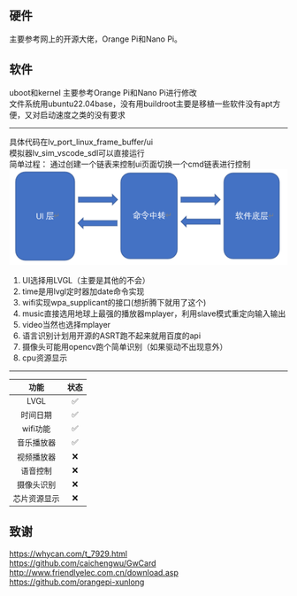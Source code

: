 ## 硬件

主要参考网上的开源大佬，Orange Pi和Nano Pi。  

## 软件

uboot和kernel 主要参考Orange Pi和Nano Pi进行修改  
文件系统用ubuntu22.04base，没有用buildroot主要是移植一些软件没有apt方便，又对启动速度之类的没有要求  

***
具体代码在lv_port_linux_frame_buffer/ui   
模拟器lv_sim_vscode_sdl可以直接运行    
简单过程：
通过创建一个链表来控制ui页面切换一个cmd链表进行控制
![](https://raw.githubusercontent.com/CXJ007/fish_pi/master/image/%E6%8D%95%E8%8E%B7.PNG)

1. UI选择用LVGL（主要是其他的不会）  
2. time是用lvgl定时器加date命令实现  
3. wifi实现wpa_supplicant的接口(想折腾下就用了这个)  
4. music直接选用地球上最强的播放器mplayer，利用slave模式重定向输入输出  
5. video当然也选择mplayer  
6. 语言识别计划用开源的ASRT跑不起来就用百度的api  
7. 摄像头可能用opencv跑个简单识别（如果驱动不出现意外）  
8. cpu资源显示  

***

|     功能     | 状态 |
| :----------: | :--: |
|     LVGL     |  ✅   |
|   时间日期   |  ✅   |
|   wifi功能   |  ✅   |
|  音乐播放器  |  ✅   |
|  视频播放器  |  ❌   |
|   语音控制   |  ❌   |
|  摄像头识别  |  ❌   |
| 芯片资源显示 |  ❌   |

## 致谢

https://whycan.com/t_7929.html  
https://github.com/caichengwu/GwCard  
http://www.friendlyelec.com.cn/download.asp  
https://github.com/orangepi-xunlong

